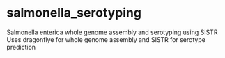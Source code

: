 # salmonella_serotyping
Salmonella enterica whole genome assembly and serotyping using SISTR
Uses dragonflye for whole genome assembly and SISTR for serotype prediction

